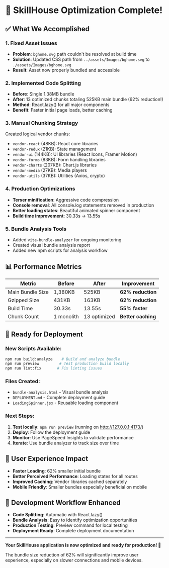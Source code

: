 # 🎉 SkillHouse Optimization Complete!

## ✅ What We Accomplished

### 1. Fixed Asset Issues
- **Problem**: `bghome.svg` path couldn't be resolved at build time
- **Solution**: Updated CSS path from `../assets/Images/bghome.svg` to `./assets/Images/bghome.svg`
- **Result**: Asset now properly bundled and accessible

### 2. Implemented Code Splitting
- **Before**: Single 1.38MB bundle
- **After**: 13 optimized chunks totaling 525KB main bundle (62% reduction!)
- **Method**: React.lazy() for all major components
- **Benefit**: Faster initial page loads, better caching

### 3. Manual Chunking Strategy
Created logical vendor chunks:
- `vendor-react` (48KB): React core libraries
- `vendor-redux` (21KB): State management
- `vendor-ui` (144KB): UI libraries (React Icons, Framer Motion)
- `vendor-forms` (83KB): Form handling libraries
- `vendor-charts` (207KB): Chart.js libraries
- `vendor-media` (27KB): Media players
- `vendor-utils` (37KB): Utilities (Axios, crypto)

### 4. Production Optimizations
- **Terser minification**: Aggressive code compression
- **Console removal**: All console.log statements removed in production
- **Better loading states**: Beautiful animated spinner component
- **Build time improvement**: 30.33s → 13.55s

### 5. Bundle Analysis Tools
- Added `vite-bundle-analyzer` for ongoing monitoring
- Created visual bundle analysis report
- Added new npm scripts for analysis workflow

## 📊 Performance Metrics

| Metric | Before | After | Improvement |
|--------|--------|-------|-------------|
| Main Bundle Size | 1,380KB | 525KB | **62% reduction** |
| Gzipped Size | 431KB | 163KB | **62% reduction** |
| Build Time | 30.33s | 13.55s | **55% faster** |
| Chunk Count | 1 monolith | 13 optimized | **Better caching** |

## 🚀 Ready for Deployment

### New Scripts Available:
```bash
npm run build:analyze    # Build and analyze bundle
npm run preview         # Test production build locally
npm run lint:fix       # Fix linting issues
```

### Files Created:
- `bundle-analysis.html` - Visual bundle analysis
- `DEPLOYMENT.md` - Complete deployment guide
- `LoadingSpinner.jsx` - Reusable loading component

### Next Steps:
1. **Test locally**: `npm run preview` (running on http://127.0.0.1:4173/)
2. **Deploy**: Follow the deployment guide
3. **Monitor**: Use PageSpeed Insights to validate performance
4. **Iterate**: Use bundle analyzer to track size over time

## 🎯 User Experience Impact

- **Faster Loading**: 62% smaller initial bundle
- **Better Perceived Performance**: Loading states for all routes
- **Improved Caching**: Vendor libraries cached separately
- **Mobile Friendly**: Smaller bundles especially beneficial on mobile

## 🔧 Development Workflow Enhanced

- **Code Splitting**: Automatic with React.lazy()
- **Bundle Analysis**: Easy to identify optimization opportunities
- **Production Testing**: Preview command for local testing
- **Deployment Ready**: Complete deployment documentation

---

**Your SkillHouse application is now optimized and ready for production! 🚀**

The bundle size reduction of 62% will significantly improve user experience, especially on slower connections and mobile devices.
